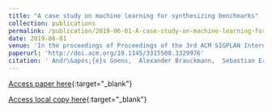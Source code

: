 ```yaml
---
title: "A case study on machine learning for synthesizing benchmarks"
collection: publications
permalink: /publication/2019-06-01-A-case-study-on-machine-learning-for-synthesizing-benchmarks
date: 2019-06-01
venue: 'In the proceedings of Proceedings of the 3rd ACM SIGPLAN International Workshop on Machine Learning and Programming Languages (MAPL)'
paperurl: 'http://doi.acm.org/10.1145/3315508.3329976'
citation: ' Andr\&apos;{e}s Goens,  Alexander Brauckmann,  Sebastian Ertel,  Chris Cummins,  Hugh Leather,  Jeronimo Castrillon, &quot;A case study on machine learning for synthesizing benchmarks.&quot; In the proceedings of Proceedings of the 3rd ACM SIGPLAN International Workshop on Machine Learning and Programming Languages (MAPL), 2019.'
---
```

[Access paper here](http://doi.acm.org/10.1145/3315508.3329976){:target="_blank"}

[Access local copy here](synthetic_benchmarks_mapl_2019.pdf){:target="_blank"}
